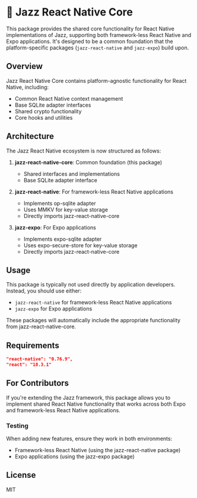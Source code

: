 # 🎷 Jazz React Native Core

This package provides the shared core functionality for React Native implementations of Jazz, supporting both framework-less React Native and Expo applications. It's designed to be a common foundation that the platform-specific packages (`jazz-react-native` and `jazz-expo`) build upon.

## Overview

Jazz React Native Core contains platform-agnostic functionality for React Native, including:

- Common React Native context management
- Base SQLite adapter interfaces
- Shared crypto functionality
- Core hooks and utilities

## Architecture

The Jazz React Native ecosystem is now structured as follows:

1. **jazz-react-native-core**: Common foundation (this package)
   - Shared interfaces and implementations
   - Base SQLite adapter interface

2. **jazz-react-native**: For framework-less React Native applications
   - Implements op-sqlite adapter
   - Uses MMKV for key-value storage
   - Directly imports jazz-react-native-core

3. **jazz-expo**: For Expo applications
   - Implements expo-sqlite adapter
   - Uses expo-secure-store for key-value storage
   - Directly imports jazz-react-native-core

## Usage

This package is typically not used directly by application developers. Instead, you should use either:

- `jazz-react-native` for framework-less React Native applications
- `jazz-expo` for Expo applications

These packages will automatically include the appropriate functionality from jazz-react-native-core.

## Requirements

```json
"react-native": "0.76.9",
"react": "18.3.1"
```

## For Contributors

If you're extending the Jazz framework, this package allows you to implement shared React Native functionality that works across both Expo and framework-less React Native applications.

### Testing

When adding new features, ensure they work in both environments:
- Framework-less React Native (using the jazz-react-native package)
- Expo applications (using the jazz-expo package)

## License

MIT
